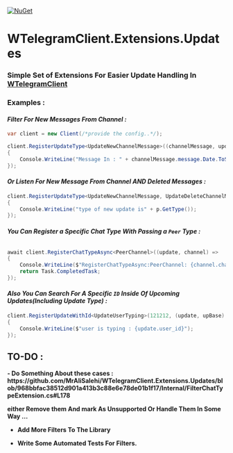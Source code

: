[![NuGet](https://img.shields.io/nuget/v/WTelegramClient.Extensions.Updates)](https://www.nuget.org/packages/WTelegramClient.Extensions.Updates)

# WTelegramClient.Extensions.Updates

### Simple Set of Extensions For Easier Update Handling In [WTelegramClient](https://github.com/wiz0u/WTelegramClient/)



### Examples : 

#### <i> Filter For New Messages From Channel : </i>

```csharp
var client = new Client(/*provide the config..*/);

client.RegisterUpdateType<UpdateNewChannelMessage>((channelMessage, updatesBase) =>
{
    Console.WriteLine("Message In : " + channelMessage.message.Date.ToString("F"));
});
```

#### <i> Or Listen For New Message From Channel <b>AND</b> Deleted Messages : </i>


```csharp
client.RegisterUpdateType<UpdateNewChannelMessage, UpdateDeleteChannelMessages>(update, updatesBase) =>
{
    Console.WriteLine("type of new update is" + p.GetType());
});
```

#### <i> You Can Register a Specific Chat Type With Passing  a `Peer` Type : </i>

```csharp

await client.RegisterChatTypeAsync<PeerChannel>((update, channel) =>
{
    Console.WriteLine($"RegisterChatTypeAsync:PeerChannel: {channel.channel_id} with type : {update.GetType()}");
    return Task.CompletedTask;
});

```
#### <i> Also You Can Search For A Specific `ID` Inside Of Upcoming Updates(Including Update Type) : </i>

```csharp
client.RegisterUpdateWithId<UpdateUserTyping>(121212, (update, upBase) =>
{
    Console.WriteLine($"user is typing : {update.user_id}");
});
```

## TO-DO :

<b>
- Do Something About these cases : https://github.com/MrAliSalehi/WTelegramClient.Extensions.Updates/blob/968bbfac38512d901a413b3c88e6e78de01b1f17/Internal/FilterChatTypeExtension.cs#L178

either Remove them And mark As Unsupported Or Handle Them In Some Way ... 

 - Add More Filters To The Library
 
 - Write Some Automated Tests For Filters.
</b>
